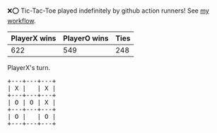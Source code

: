 :x::o: Tic-Tac-Toe played indefinitely by github action runners! See [my workflow](.github/workflows/play.yaml).

|PlayerX wins|PlayerO wins|Ties|
|-|-|-|
|622|549|248|

PlayerX's turn.

<pre>
+---+---+---+
| X |   | X |
+---+---+---+
| O | O | X |
+---+---+---+
| O |   | O |
+---+---+---+
</pre>